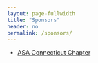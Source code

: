 ```yaml
---
layout: page-fullwidth
title: "Sponsors"
header: no
permalink: /sponsors/
---
```


+ [ASA Connecticut Chapter](https://community.amstat.org/connecticutchapter/home)



